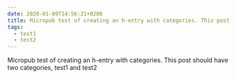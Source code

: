 ```yaml
---
date: 2020-01-09T14:56:21+0200
title: Micropub test of creating an h-entry with categories. This post should have two categories, test1 and test2
tags:
  - test1
  - test2
---
```

Micropub test of creating an h-entry with categories. This post should have two categories, test1 and test2
